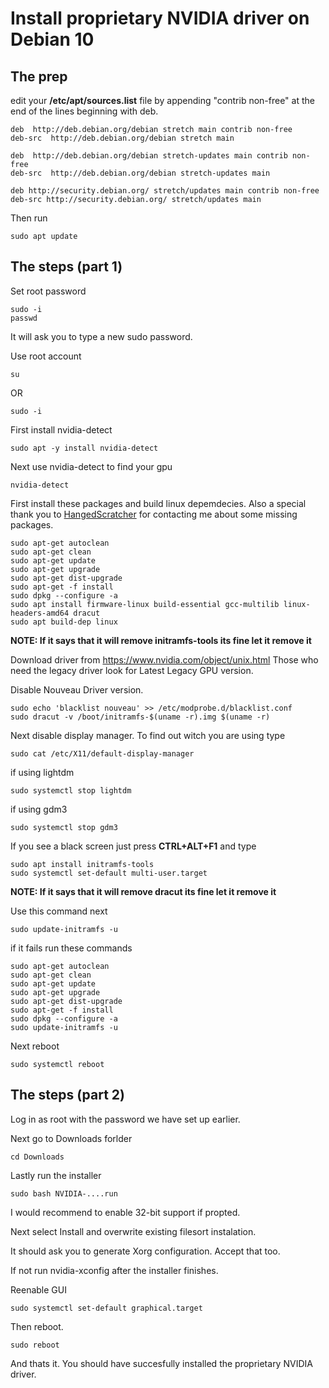 # Install proprietary NVIDIA driver on Debian 10
## The prep
edit your **/etc/apt/sources.list** file by appending "contrib non-free" at the end of the lines beginning with deb.
```
deb  http://deb.debian.org/debian stretch main contrib non-free
deb-src  http://deb.debian.org/debian stretch main

deb  http://deb.debian.org/debian stretch-updates main contrib non-free
deb-src  http://deb.debian.org/debian stretch-updates main

deb http://security.debian.org/ stretch/updates main contrib non-free
deb-src http://security.debian.org/ stretch/updates main
```
Then run 
```
sudo apt update
```
## The steps (part 1)
Set root password
```
sudo -i
passwd
```
It will ask you to type a new sudo password.

Use root account
```
su
```
OR
```
sudo -i
```
First install nvidia-detect
```
sudo apt -y install nvidia-detect
```
Next use nvidia-detect to find your gpu
```
nvidia-detect
```
First install these packages and build linux depemdecies.
Also a special thank you to [HangedScratcher](https://github.com/HangedScratcher) for contacting me about some missing packages.
```
sudo apt-get autoclean
sudo apt-get clean
sudo apt-get update 
sudo apt-get upgrade
sudo apt-get dist-upgrade
sudo apt-get -f install
sudo dpkg --configure -a
sudo apt install firmware-linux build-essential gcc-multilib linux-headers-amd64 dracut
sudo apt build-dep linux
```

**NOTE: If it says that it will remove initramfs-tools its fine let it remove it**

Download driver from https://www.nvidia.com/object/unix.html
Those who need the legacy driver look for Latest Legacy GPU version.

Disable Nouveau Driver version.
```
sudo echo 'blacklist nouveau' >> /etc/modprobe.d/blacklist.conf
sudo dracut -v /boot/initramfs-$(uname -r).img $(uname -r)
```
Next disable display manager. To find out witch you are using type
```
sudo cat /etc/X11/default-display-manager
```
if using lightdm
```
sudo systemctl stop lightdm
```
if using gdm3
```
sudo systemctl stop gdm3
```
If you see a black screen just press **CTRL+ALT+F1** and type
```
sudo apt install initramfs-tools
sudo systemctl set-default multi-user.target
```

**NOTE: If it says that it will remove dracut its fine let it remove it**

Use this command next
```
sudo update-initramfs -u
```
if it fails run these commands
```
sudo apt-get autoclean
sudo apt-get clean
sudo apt-get update 
sudo apt-get upgrade
sudo apt-get dist-upgrade
sudo apt-get -f install
sudo dpkg --configure -a
sudo update-initramfs -u
```
Next reboot
```
sudo systemctl reboot
```
## The steps (part 2)
Log in as root with the password we have set up earlier.

Next go to Downloads forlder
```
cd Downloads
```
Lastly run the installer
```
sudo bash NVIDIA-....run
```
I would recommend to enable 32-bit support if propted.

Next select Install and overwrite existing filesort instalation.

It should ask you to generate Xorg configuration. Accept that too.

If not run nvidia-xconfig after the installer finishes.

Reenable GUI
```
sudo systemctl set-default graphical.target
``` 
Then reboot.
```
sudo reboot
```
And thats it. You should have succesfully installed the proprietary NVIDIA driver.
